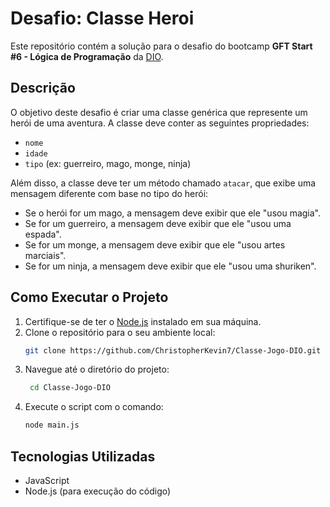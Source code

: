 # Desafio: Classe Heroi

Este repositório contém a solução para o desafio do bootcamp **GFT Start #6 - Lógica de Programação** da [DIO](https://www.dio.me).

## Descrição

O objetivo deste desafio é criar uma classe genérica que represente um herói de uma aventura. A classe deve conter as seguintes propriedades:

- `nome`
- `idade`
- `tipo` (ex: guerreiro, mago, monge, ninja)

Além disso, a classe deve ter um método chamado `atacar`, que exibe uma mensagem diferente com base no tipo do herói:

- Se o herói for um mago, a mensagem deve exibir que ele "usou magia".
- Se for um guerreiro, a mensagem deve exibir que ele "usou uma espada".
- Se for um monge, a mensagem deve exibir que ele "usou artes marciais".
- Se for um ninja, a mensagem deve exibir que ele "usou uma shuriken".

## Como Executar o Projeto

1. Certifique-se de ter o [Node.js](https://nodejs.org/) instalado em sua máquina.
2. Clone o repositório para o seu ambiente local:
   ```bash
   git clone https://github.com/ChristopherKevin7/Classe-Jogo-DIO.git
3. Navegue até o diretório do projeto:
   ```bash
    cd Classe-Jogo-DIO
4. Execute o script com o comando:
    ```bash
    node main.js

## Tecnologias Utilizadas
- JavaScript
- Node.js (para execução do código)